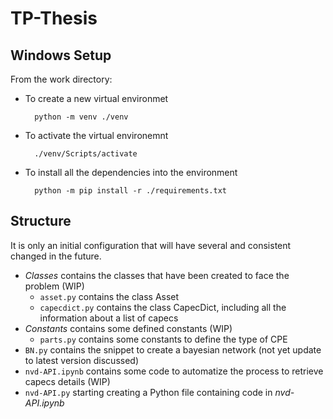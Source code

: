 # TP-Thesis

## Windows Setup

From the work directory:
- To create a new virtual environmet  

        python -m venv ./venv

- To activate the virtual environemnt

        ./venv/Scripts/activate

- To install all the dependencies into the environment

        python -m pip install -r ./requirements.txt

## Structure
It is only an initial configuration that will have several and consistent changed in the future.

- *Classes* contains the classes that have been created to face the problem (WIP)
    - `asset.py` contains the class Asset
    - `capecdict.py` contains the class CapecDict, including all the information about a list of capecs
- *Constants* contains some defined constants (WIP)
    - `parts.py` contains some constants to define the type of CPE
- `BN.py` contains the snippet to create a bayesian network (not yet update to latest version discussed)
- `nvd-API.ipynb` contains some code to automatize the process to retrieve capecs details (WIP)
- `nvd-API.py` starting creating a Python file containing code in *nvd-API.ipynb*